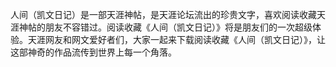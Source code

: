 人间（凯文日记）是一部天涯神帖，是天涯论坛流出的珍贵文字，喜欢阅读收藏天涯神帖的朋友不容错过。阅读收藏《人间（凯文日记）》将是朋友们的一次超级体验。天涯网友和网文爱好者们，大家一起来下载阅读收藏《人间（凯文日记）》，让这部神奇的作品流传到世界上每一个角落。
